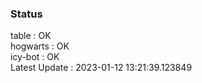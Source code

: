 ### Status


table : OK  
hogwarts : OK  
icy-bot : OK  
Latest Update : 2023-01-12 13:21:39.123849
